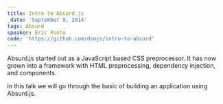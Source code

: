 ```yaml
---
title: Intro to Absurd.js
_date: 'September 9, 2014'
tags: Absurd
speaker: Eric Ponto
code: 'https://github.com/dsmjs/intro-to-absurd'
---
```


Absurd.js started out as a JavaScript based CSS preprocessor. It has now grown
into a framework with HTML preprocessing, dependency injection, and components.

In this talk we will go through the basic of building an application using
Absurd.js.
